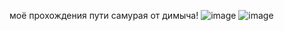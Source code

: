 моё прохождения пути самурая от димыча!
![image](https://user-images.githubusercontent.com/111352651/216936692-b7a253c8-c22e-4c9b-963b-70c37cbec05e.png)
![image](https://user-images.githubusercontent.com/111352651/216936823-78bffb29-0bb9-4753-95e3-7a3fba88d617.png)
